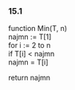 ### 15.1
function Min(T, n)  
   najmn := T[1]  
   for i := 2 to n  
      if T[i] < najmn  
         najmn = T[i]  

   return najmn

